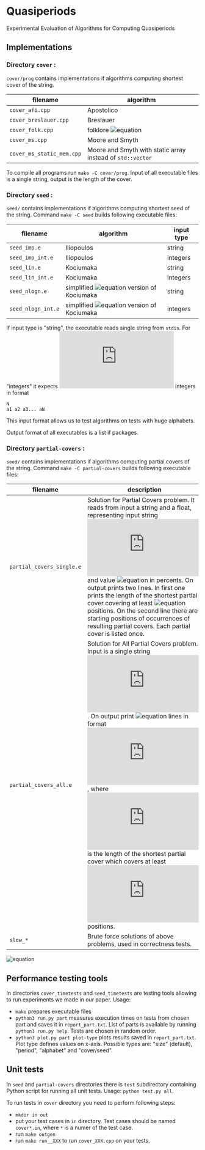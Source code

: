 # Quasiperiods
Experimental Evaluation of Algorithms for Computing Quasiperiods

## Implementations

### Directory `cover` :
`cover/prog` contains implementations if algorithms computing shortest cover of the string.

filename | algorithm
-|-
`cover_afi.cpp`|Apostolico
`cover_breslauer.cpp`|Breslauer
`cover_folk.cpp`|folklore ![equation](http://latex.codecogs.com/gif.latex?O\(n\log(n)\))
`cover_ms.cpp`|Moore and Smyth
`cover_ms_static_mem.cpp`|Moore and Smyth with static array instead of `std::vector`

To compile all programs run `make -C cover/prog`. Input of all executable files is a single string, output
is the length of the cover.

### Directory `seed` :
`seed/` contains implementations if algorithms computing shortest seed of the string. Command `make -C seed` builds following executable files:

filename | algorithm | input type
-|-|-
`seed_imp.e`|Iliopoulos|string
`seed_imp_int.e`|Iliopoulos|integers
`seed_lin.e`|Kociumaka|string
`seed_lin_int.e`|Kociumaka|integers
`seed_nlogn.e`|simplified ![equation](http://latex.codecogs.com/gif.latex?O\(n\log(n)\)) version of Kociumaka|string
`seed_nlogn_int.e`|simplified ![equation](http://latex.codecogs.com/gif.latex?O\(n\log(n)\)) version of Kociumaka|integers

If input type is "string", the executable reads single string from `stdin`. For "integers" it expects
![equation](http://latex.codecogs.com/gif.latex?N) integers in format
```
N
a1 a2 a3... aN
```
This input format allows us to test algorithms on tests with huge alphabets.

Output format of all executables is a list if packages.

### Directory  `partial-covers` :
`seed/` contains implementations if algorithms computing partial covers of the string. Command `make -C partial-covers` builds following executable files:

filename|description
-|-
`partial_covers_single.e`|Solution for Partial Covers problem. It reads from input a string and a float, representing input string ![equation](http://latex.codecogs.com/gif.latex?T) and value ![equation](http://latex.codecogs.com/gif.latex?\alpha) in percents. On output prints two lines. In first one prints the length of the shortest partial cover covering at least ![equation](http://latex.codecogs.com/gif.latex?\alpha) positions. On the second line there are starting positions of occurrences of resulting partial covers. Each partial cover is listed once.
`partial_covers_all.e`|Solution for All Partial Covers problem. Input is a single string ![equation](http://latex.codecogs.com/gif.latex?T). On output print ![equation](http://latex.codecogs.com/gif.latex?\|T\|) lines in format ![equation](http://latex.codecogs.com/gif.latex?i:x_i), where ![equation](http://latex.codecogs.com/gif.latex?x_i) is the length of the shortest partial cover which covers at least ![equation](http://latex.codecogs.com/gif.latex?i) positions.
`slow_*`|Brute force solutions of above problems, used in correctness tests.

![equation](http://latex.codecogs.com/gif.latex?|T|)
## Performance testing tools

In directories `cover_timetests` and `seed_timetests` are testing tools allowing to run experiments we made in our paper. Usage:

- `make` prepares executable files
- `python3 run.py part`  measures execution times on tests from chosen part and saves it in `report_part.txt`. List of parts is available by running `python3 run.py help`. Tests are chosen in random order.
- `python3 plot.py part plot-type` plots results saved in `report_part.txt`. Plot type defines values on x-axis. Possible types are: "size" (default), "period", "alphabet" and "cover/seed".

## Unit tests

In `seed` and `partial-covers` directories there is `test` subdirectory containing Python script for running all unit tests. Usage: `python test.py all`.

To run tests in `cover` directory you need to perform following steps:

- `mkdir in out`
- put your test cases in `in` directory. Test cases should be named `cover*.in`, where `*` is a numer of the test case.
- run `make outgen`
- run `make run__XXX` to run `cover_XXX.cpp` on your tests.
